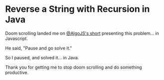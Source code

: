 
# Reverse a String with Recursion in Java

Doom scrolling landed me on [@AlgoJS's short](https://youtu.be/SYc-jmhW8Xs?si=eKz3tdDuky4RdkVt) presenting this problem... in Javascript.

He said, "Pause and go solve it."

So I paused, and solved it... in Java.

Thank you for getting me to stop doom scrolling and do something productive.
